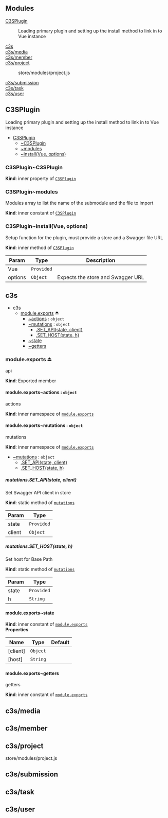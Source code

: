 ## Modules

<dl>
<dt><a href="#module_C3SPlugin">C3SPlugin</a></dt>
<dd><p>Loading primary plugin and setting up
the install method to link in to Vue instance</p>
</dd>
<dt><a href="#module_c3s">c3s</a></dt>
<dd></dd>
<dt><a href="#module_c3s/media">c3s/media</a></dt>
<dd></dd>
<dt><a href="#module_c3s/member">c3s/member</a></dt>
<dd></dd>
<dt><a href="#module_c3s/project">c3s/project</a></dt>
<dd><p>store/modules/project.js</p>
</dd>
<dt><a href="#module_c3s/submission">c3s/submission</a></dt>
<dd></dd>
<dt><a href="#module_c3s/task">c3s/task</a></dt>
<dd></dd>
<dt><a href="#module_c3s/user">c3s/user</a></dt>
<dd></dd>
</dl>

<a name="module_C3SPlugin"></a>

## C3SPlugin
Loading primary plugin and setting up
the install method to link in to Vue instance


* [C3SPlugin](#module_C3SPlugin)
    * [~C3SPlugin](#module_C3SPlugin..C3SPlugin)
    * [~modules](#module_C3SPlugin..modules)
    * [~install(Vue, options)](#module_C3SPlugin..install)

<a name="module_C3SPlugin..C3SPlugin"></a>

### C3SPlugin~C3SPlugin
**Kind**: inner property of [<code>C3SPlugin</code>](#module_C3SPlugin)  
<a name="module_C3SPlugin..modules"></a>

### C3SPlugin~modules
Modules array to list
the name of the submodule
and the file to import

**Kind**: inner constant of [<code>C3SPlugin</code>](#module_C3SPlugin)  
<a name="module_C3SPlugin..install"></a>

### C3SPlugin~install(Vue, options)
Setup function for the plugin, must provide a store and a Swagger file URL

**Kind**: inner method of [<code>C3SPlugin</code>](#module_C3SPlugin)  

| Param | Type | Description |
| --- | --- | --- |
| Vue | <code>Provided</code> |  |
| options | <code>Object</code> | Expects the store and Swagger URL |

<a name="module_c3s"></a>

## c3s

* [c3s](#module_c3s)
    * [module.exports](#exp_module_c3s--module.exports) ⏏
        * [~actions](#module_c3s--module.exports..actions) : <code>object</code>
        * [~mutations](#module_c3s--module.exports..mutations) : <code>object</code>
            * [.SET_API(state, client)](#module_c3s--module.exports..mutations.SET_API)
            * [.SET_HOST(state, h)](#module_c3s--module.exports..mutations.SET_HOST)
        * [~state](#module_c3s--module.exports..state)
        * [~getters](#module_c3s--module.exports..getters)

<a name="exp_module_c3s--module.exports"></a>

### module.exports ⏏
api

**Kind**: Exported member  
<a name="module_c3s--module.exports..actions"></a>

#### module.exports~actions : <code>object</code>
actions

**Kind**: inner namespace of [<code>module.exports</code>](#exp_module_c3s--module.exports)  
<a name="module_c3s--module.exports..mutations"></a>

#### module.exports~mutations : <code>object</code>
mutations

**Kind**: inner namespace of [<code>module.exports</code>](#exp_module_c3s--module.exports)  

* [~mutations](#module_c3s--module.exports..mutations) : <code>object</code>
    * [.SET_API(state, client)](#module_c3s--module.exports..mutations.SET_API)
    * [.SET_HOST(state, h)](#module_c3s--module.exports..mutations.SET_HOST)

<a name="module_c3s--module.exports..mutations.SET_API"></a>

##### mutations.SET\_API(state, client)
Set Swagger API client in store

**Kind**: static method of [<code>mutations</code>](#module_c3s--module.exports..mutations)  

| Param | Type |
| --- | --- |
| state | <code>Provided</code> | 
| client | <code>Object</code> | 

<a name="module_c3s--module.exports..mutations.SET_HOST"></a>

##### mutations.SET\_HOST(state, h)
Set host for Base Path

**Kind**: static method of [<code>mutations</code>](#module_c3s--module.exports..mutations)  

| Param | Type |
| --- | --- |
| state | <code>Provided</code> | 
| h | <code>String</code> | 

<a name="module_c3s--module.exports..state"></a>

#### module.exports~state
**Kind**: inner constant of [<code>module.exports</code>](#exp_module_c3s--module.exports)  
**Properties**

| Name | Type | Default |
| --- | --- | --- |
| [client] | <code>Object</code> | <code></code> | 
| [host] | <code>String</code> |  | 

<a name="module_c3s--module.exports..getters"></a>

#### module.exports~getters
getters

**Kind**: inner constant of [<code>module.exports</code>](#exp_module_c3s--module.exports)  
<a name="module_c3s/media"></a>

## c3s/media
<a name="module_c3s/member"></a>

## c3s/member
<a name="module_c3s/project"></a>

## c3s/project
store/modules/project.js

<a name="module_c3s/submission"></a>

## c3s/submission
<a name="module_c3s/task"></a>

## c3s/task
<a name="module_c3s/user"></a>

## c3s/user
